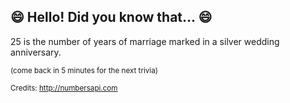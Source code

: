 ## 😄 Hello! Did you know that... 😄
25 is the number of years of marriage marked in a silver wedding anniversary.

<sup>(come back in 5 minutes for the next trivia)</sup>


<sup>Credits: http://numbersapi.com</sup>
